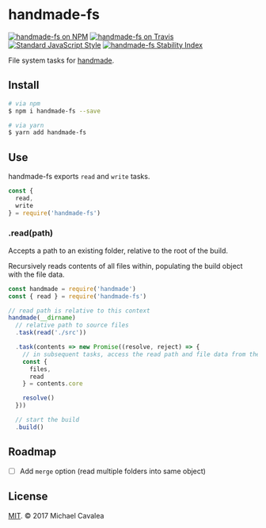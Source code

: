 # handmade-fs

[![handmade-fs on NPM](https://img.shields.io/npm/v/handmade-fs.svg?style=flat-square)](https://www.npmjs.com/package/handmade-fs) [![handmade-fs on Travis](https://img.shields.io/travis/callmecavs/handmade-fs.svg?style=flat-square)](https://travis-ci.org/callmecavs/handmade-fs) [![Standard JavaScript Style](https://img.shields.io/badge/code_style-standard-brightgreen.svg?style=flat-square)](http://standardjs.com/) [![handmade-fs Stability Index](https://img.shields.io/badge/stability-experimental-orange.svg?style=flat-square)](https://nodejs.org/api/documentation.html#documentation_stability_index)

File system tasks for [handmade](https://github.com/callmecavs/handmade).

## Install

```sh
# via npm
$ npm i handmade-fs --save

# via yarn
$ yarn add handmade-fs
```

## Use

handmade-fs exports `read` and `write` tasks.

```javascript
const {
  read,
  write
} = require('handmade-fs')
```

### .read(path)

Accepts a path to an existing folder, relative to the root of the build.

Recursively reads contents of all files within, populating the build object with the file data.

```javascript
const handmade = require('handmade')
const { read } = require('handmade-fs')

// read path is relative to this context
handmade(__dirname)
  // relative path to source files
  .task(read('./src'))

  .task(contents => new Promise((resolve, reject) => {
    // in subsequent tasks, access the read path and file data from the core
    const {
      files,
      read
    } = contents.core

    resolve()
  }))

  // start the build
  .build()
```

## Roadmap

- [ ] Add `merge` option (read multiple folders into same object)

## License

[MIT](https://opensource.org/licenses/MIT). © 2017 Michael Cavalea
